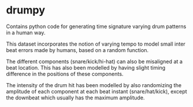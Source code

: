 # drumpy
Contains python code for generating time signature varying drum patterns in a human way. 

This dataset incorporates the notion of varying tempo to model small inter beat errors made by humans, based on a random function. 

The different components (snare/kick/hi-hat) can also be misaligned at a beat location. This has also been modelled by having slight timing difference in the positions of these components. 

The intensity of the drum hit has been modelled by also randomizing the amplitude of each component at each beat instant (snare/hat/kick), except the downbeat which usually has the maximum amplitude. 
